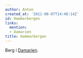 ```yaml
---
author: Anton
created_at: '2011-08-07T14:48:14Z'
id: Hammarbergen
links:
  mention:
  - Damarien
title: Hammarbergen
---
```


Berg i [Damarien].

  [Damarien]: Damarien

